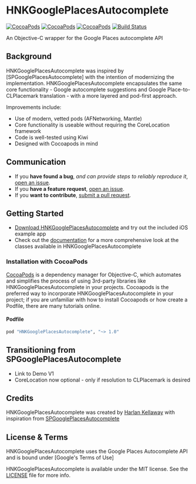 # HNKGooglePlacesAutocomplete

[![CocoaPods](https://img.shields.io/cocoapods/v/HNKGooglePlacesAutocomplete.svg)](http://cocoapods.org/pods/HNKGooglePlacesAutocomplete)
[![CocoaPods](https://img.shields.io/cocoapods/l/HNKGooglePlacesAutocomplete.svg)](https://raw.githubusercontent.com/hkellaway/HNKGooglePlacesAutocomplete/master/LICENSE)
[![CocoaPods](https://img.shields.io/cocoapods/p/HNKGooglePlacesAutocomplete.svg)](http://cocoapods.org/pods/HNKGooglePlacesAutocomplete)
[![Build Status](https://travis-ci.org/hkellaway/HNKGooglePlacesAutocomplete.svg?branch=master)](https://travis-ci.org/hkellaway/HNKGooglePlacesAutocomplete)

An Objective-C wrapper for the Google Places autocomplete API

## Background

HNKGooglePlacesAutocomplete was inspired by [SPGooglePlacesAutocomplete] with the intention of modernizing the implementation. HNKGooglePlacesAutocomplete encapsulates the same core functionality - Google autocomplete suggestions and Google Place-to-CLPlacemark translation - with a more layered and pod-first approach.

Improvements include:
- Use of modern, vetted pods (AFNetworking, Mantle)
- Core functionality is useable without requiring the CoreLocation framework
- Code is well-tested using Kiwi
- Designed with Cocoapods in mind


## Communication

- If you **have found a bug**, _and can provide steps to reliably reproduce it_, [open an issue](https://github.com/hkellaway/HNKGooglePlacesAutocomplete/issues/new).
- If you **have a feature request**, [open an issue](https://github.com/hkellaway/HNKGooglePlacesAutocomplete/issues/new).
- If you **want to contribute**, [submit a pull request](https://github.com/hkellaway/HNKGooglePlacesAutocomplete/pulls).

## Getting Started

- [Download HNKGooglePlacesAutocomplete](https://github.com/hkellaway/HNKGooglePlacesAutocomplete/archive/master.zip) and try out the included iOS example app
- Check out the [documentation](http://cocoadocs.org/docsets/HNKGooglePlacesAutocomplete/) for a more comprehensive look at the classes available in HNKGooglePlacesAutocomplete

### Installation with CocoaPods

[CocoaPods](http://cocoapods.org) is a dependency manager for Objective-C, which automates and simplifies the process of using 3rd-party libraries like HNKGooglePlacesAutocomplete in your projects. Cocoapods is the preferred way to incorporate HNKGooglePlacesAutocomplete in your project; if you are unfamiliar with how to install Cocoapods or how create a Podfile, there are many tutorials online.

#### Podfile

```ruby
pod "HNKGooglePlacesAutocomplete", "~> 1.0"
```

## Transitioning from SPGooglePlacesAutocomplete

* Link to Demo V1
* CoreLocation now optional - only if resolution to CLPlacemark is desired

## Credits

HNKGooglePlacesAutocomplete was created by [Harlan Kellaway](http://harlankellaway.com) with inspiration from [SPGooglePlacesAutocomplete](https://github.com/spoletto/SPGooglePlacesAutocomplete)

## License & Terms

HNKGooglePlacesAutocomplete uses the Google Places Autocomplete API and is bound under [Google's Terms of Use]

HNKGooglePlacesAutocomplete is available under the MIT license. See the [LICENSE](https://raw.githubusercontent.com/hkellaway/HNKGooglePlacesAutocomplete/master/LICENSE) file for more info.
